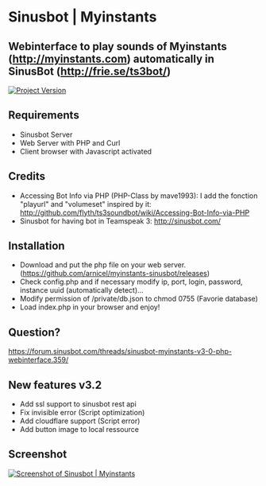 # Sinusbot | Myinstants

## Webinterface to play sounds of Myinstants (http://myinstants.com) automatically in SinusBot (http://frie.se/ts3bot/)


[![Project Version](https://img.shields.io/badge/version-v3.2-blue.svg?style=flat-square)][version]

[version]: https://github.com/arnicel/myinstants-sinusbot

## Requirements
- Sinusbot Server
- Web Server with PHP and Curl
- Client browser with Javascript activated

## Credits
- Accessing Bot Info via PHP (PHP-Class by mave1993): I add the fonction "playurl" and "volumeset" inspired by it: http://github.com/flyth/ts3soundbot/wiki/Accessing-Bot-Info-via-PHP
- Sinusbot for having bot in Teamspeak 3: http://sinusbot.com/

## Installation
- Download and put the php file on your web server. (https://github.com/arnicel/myinstants-sinusbot/releases)
- Check config.php and if necessary modify ip, port, login, password, instance uuid (automatically detect)...
- Modify permission of /private/db.json to chmod 0755 (Favorie database)
- Load index.php in your browser and enjoy!

## Question?
https://forum.sinusbot.com/threads/sinusbot-myinstants-v3-0-php-webinterface.359/

## New features v3.2
- Add ssl support to sinusbot rest api
- Fix invisible error (Script optimization)
- Add cloudflare support (Script error)
- Add button image to local ressource

## Screenshot

[![Screenshot of Sinusbot | Myinstants](http://i.imgur.com/9JUOreA.png)](http://i.imgur.com/9JUOreA.png)
